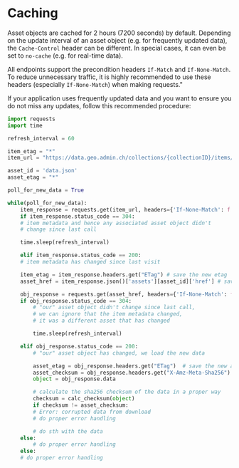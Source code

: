 # Caching

Asset objects are cached for 2 hours (7200 seconds) by default.
Depending on the update interval of an asset object (e.g. for frequently updated data), the `Cache-Control` header can be different.
In special cases, it can even be set to `no-cache` (e.g. for real-time data).

All endpoints support the precondition headers `If-Match` and `If-None-Match`.
To reduce unnecessary traffic, it is highly recommended to use these headers (especially `If-None-Match`) when making requests."

If your application uses frequently updated data and you want to ensure you do not miss any updates, follow this recommended procedure:

```python
import requests
import time

refresh_interval = 60

item_etag = "*"
item_url = "https://data.geo.admin.ch/collections/{collectionID}/items/{itemId}"

asset_id = 'data.json'
asset_etag = "*"

poll_for_new_data = True

while(poll_for_new_data):
    item_response = requests.get(item_url, headers={'If-None-Match': f'"{item_etag}"'})
    if item_response.status_code == 304:
    # item metadata and hence any associated asset object didn't
    # change since last call

    time.sleep(refresh_interval)

    elif item_response.status_code == 200:
    # item metadata has changed since last visit

    item_etag = item_response.headers.get("ETag") # save the new etag
    asset_href = item_response.json()['assets'][asset_id]['href'] # save the asset href

    obj_response = requests.get(asset_href, headers={'If-None-Match': f'"{asset_etag}"'})
    if obj_response.status_code == 304:
        # "our" asset object didn't change since last call,
        # we can ignore that the item metadata changed,
        # it was a different asset that has changed

        time.sleep(refresh_interval)

    elif obj_response.status_code == 200:
        # "our" asset object has changed, we load the new data

        asset_etag = obj_response.headers.get("ETag")  # save the new asset etag
        asset_checksum = obj_response.headers.get("X-Amz-Meta-Sha256")
        object = obj_response.data

        # calculate the sha256 checksum of the data in a proper way
        checksum = calc_checksum(object)
        if checksum != asset_checksum:
        # Error: corrupted data from download
        # do proper error handling

        # do sth with the data
    else:
        # do proper error handling
    else:
    # do proper error handling
```
